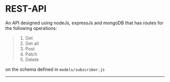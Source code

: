 # REST-API

An API designed using nodeJs, expressJs and mongoDB that has routes for the following operations:

>1. Get
>2. Get all
>3. Post
>4. Patch
>5. Delete

on the schema defined in ```models/subscriber.js```

---
